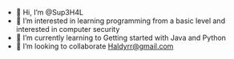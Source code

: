 - 👋 Hi, I’m @Sup3H4L
- 👀 I’m interested in learning programming from a basic level and interested in computer security
- 🌱 I’m currently learning to Getting started with Java and Python
- 💞️ I’m looking to collaborate Haldyrr@gmail.com

<!---
Sup3H4L/Sup3H4L is a ✨ special ✨ repository because its `README.md` (this file) appears on your GitHub profile.
You can click the Preview link to take a look at your changes.
--->
